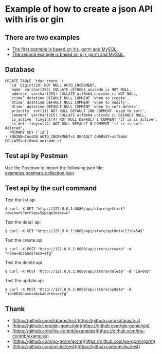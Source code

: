 # Example of how to create a json API with iris or gin

## There are two examples
* [The first example is based on iris, gorm and MySQL.](./iris-example) 
* [The second example is based on gin, gorm and MySQL.](./gin-example)

## Database
```
CREATE TABLE `tdar_store` (
  `id` bigint(20) NOT NULL AUTO_INCREMENT,
  `name` varchar(255) COLLATE utf8mb4_unicode_ci NOT NULL,
  `address` varchar(255) COLLATE utf8mb4_unicode_ci NOT NULL,
  `ctime` datetime DEFAULT NULL COMMENT 'when to create',
  `mtime` datetime DEFAULT NULL COMMENT 'when to modify',
  `dtime` datetime DEFAULT NULL COMMENT 'when to soft-delete',
  `priority` int(11) NOT NULL DEFAULT 100 COMMENT 'used to sort',
  `comment` varchar(255) COLLATE utf8mb4_unicode_ci DEFAULT NULL,
  `is_active` tinyint(4) NOT NULL DEFAULT 1 COMMENT 'if is is active',
  `is_del` tinyint(4) NOT NULL DEFAULT 0 COMMENT 'if it is soft-deleted',
  PRIMARY KEY (`id`)
) ENGINE=InnoDB AUTO_INCREMENT=1 DEFAULT CHARSET=utf8mb4 COLLATE=utf8mb4_unicode_ci 
```

## Test api by Postman
Use the Postman to import the following json file: [examples.postman_collection.json](./examples.postman_collection.json).


## Test api by the curl command
Test the list api
```
$ curl -X GET "http://127.0.0.1:8080/api/store/getList?rowCountPerPage=5&pageIndex=0"
```

Test the detail api
```
$ curl -X GET "http://127.0.0.1:8080/api/store/getDetail?id=549"
```

Test the create api
```
$ curl -X POST "http://127.0.0.1:8080/api/store/create" -d "name=abc&address=efg"
```

Test the delete api
```
$ curl -X POST "http://127.0.0.1:8080/api/store/delete" -d "id=600"
```

Test the update api
```
$ curl -X POST "http://127.0.0.1:8080/api/store/update" -d "id=601&name=abc&address=efg"
```


## Thank
* [https://github.com/kataras/iris](https://github.com/kataras/iris)
* [https://github.com/gin-gonic/gin](https://github.com/gin-gonic/gin)
* [https://github.com/iris-contrib/examples](https://github.com/iris-contrib/examples)
* [https://github.com/go-gorm/gorm](https://github.com/go-gorm/gorm)
* [https://github.com/nestjs/nest](https://github.com/nestjs/nest)

